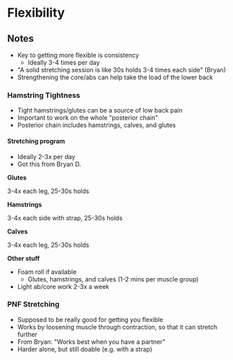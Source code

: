 # Flexibility

## Notes

* Key to getting more flexible is consistency
  * Ideally 3-4 times per day
* "A solid stretching session is like 30s holds 3-4 times each side" \(Bryan\)
* Strengthening the core/abs can help take the load of the lower back

### Hamstring Tightness

* Tight hamstrings/glutes can be a source of low back pain
* Important to work on the whole "posterior chain"
* Posterior chain includes hamstrings, calves, and glutes

#### Stretching program

* Ideally 2-3x per day
* Got this from Bryan D.

**Glutes**

3-4x each leg, 25-30s holds

**Hamstrings**

3-4x each side with strap, 25-30s holds

**Calves**

3-4x each leg, 25-30s holds

**Other stuff**

* Foam roll if available
  * Glutes, hamstrings, and calves \(1-2 mins per muscle group\)
* Light ab/core work 2-3x a week

### PNF Stretching

* Supposed to be really good for getting you flexible
* Works by loosening muscle through contraction, so that it can stretch further
* From Bryan: "Works best when you have a partner"
* Harder alone, but still doable \(e.g. with a strap\)

